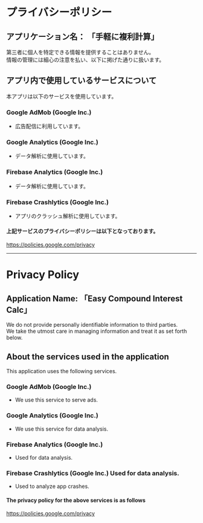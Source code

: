 # プライバシーポリシー
## アプリケーション名： 「手軽に複利計算」

第三者に個人を特定できる情報を提供することはありません。  
情報の管理には細心の注意を払い、以下に掲げた通りに扱います。
 
## アプリ内で使用しているサービスについて
本アプリは以下のサービスを使用しています。

### Google AdMob (Google Inc.)
- 広告配信に利用しています。
### Google Analytics (Google Inc.)
- データ解析に使用しています。
### Firebase Analytics (Google Inc.)
- データ解析に使用しています。
### Firebase Crashlytics (Google Inc.)
- アプリのクラッシュ解析に使用しています。

#### 上記サービスのプライバシーポリシーは以下となっております。
https://policies.google.com/privacy

***

# Privacy Policy
## Application Name: 「Easy Compound Interest Calc」

We do not provide personally identifiable information to third parties.  
We take the utmost care in managing information and treat it as set forth below.
 
## About the services used in the application
This application uses the following services.

### Google AdMob (Google Inc.)
- We use this service to serve ads.
### Google Analytics (Google Inc.)
- We use this service for data analysis.
### Firebase Analytics (Google Inc.)
- Used for data analysis.
### Firebase Crashlytics (Google Inc.) Used for data analysis.
- Used to analyze app crashes.

#### The privacy policy for the above services is as follows
https://policies.google.com/privacy
